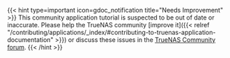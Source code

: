 &NewLine;


{{< hint type=important icon=gdoc_notification title="Needs Improvement" >}}
This community application tutorial is suspected to be out of date or inaccurate.
Please help the TrueNAS community [improve it]({{< relref "/contributing/applications/_index/#contributing-to-truenas-application-documentation" >}}) or discuss these issues in the [TrueNAS Community forum](https://forums.truenas.com/c/apps-virt/).
{{< /hint >}}
